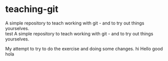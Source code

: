 # teaching-git
A simple repository to teach working with git - and to try out things yourselves.\
test
A simple repository to teach working with git - and to try out things yourselves.


My attempt to try to do the exercise and doing some changes.
hi
Hello
good hola